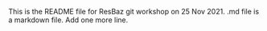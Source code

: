 This is the README file for ResBaz git workshop on 25 Nov 2021.
.md file is a markdown file.
Add one more line. 
